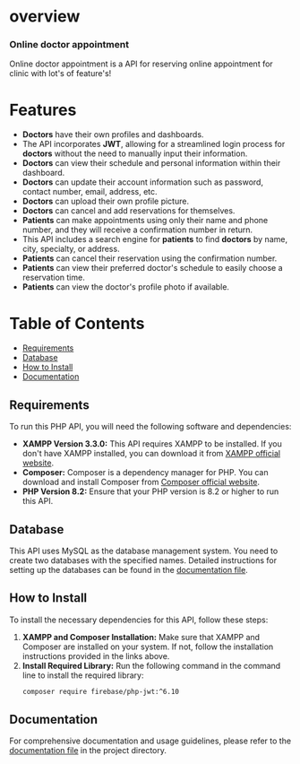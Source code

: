 # overview
 ### Online doctor appointment
Online doctor appointment is a API for reserving online appointment for clinic with lot's of feature's!
 # Features
- **Doctors** have their own profiles and dashboards.
- The API incorporates **JWT**, allowing for a streamlined login process for **doctors** without the need to manually input their information.
- **Doctors** can view their schedule and personal information within their dashboard.
- **Doctors** can update their account information such as password, contact number, email, address, etc.
- **Doctors** can upload their own profile picture.
- **Doctors** can cancel and add reservations for themselves.
- **Patients** can make appointments using only their name and phone number, and they will receive a confirmation number in return.
- This API includes a search engine for **patients** to find **doctors** by name, city, specialty, or address.
- **Patients** can cancel their reservation using the confirmation number.
- **Patients** can view their preferred doctor's schedule to easily choose a reservation time.
- **Patients** can view the doctor's profile photo if available.





# Table of Contents
- [Requirements](#requirements)
- [Database](#database)
- [How to Install](#how-to-install)
- [Documentation](#documentation)

## Requirements
To run this PHP API, you will need the following software and dependencies:
- **XAMPP Version 3.3.0:** This API requires XAMPP to be installed. If you don't have XAMPP installed, you can download it from [XAMPP official website](https://www.apachefriends.org/index.html).
- **Composer:** Composer is a dependency manager for PHP. You can download and install Composer from [Composer official website](https://getcomposer.org/download/).
- **PHP Version 8.2:** Ensure that your PHP version is 8.2 or higher to run this API.

## Database
This API uses MySQL as the database management system. You need to create two databases with the specified names. Detailed instructions for setting up the databases can be found in the [documentation file](./documentation).

## How to Install
To install the necessary dependencies for this API, follow these steps:
1. **XAMPP and Composer Installation:** Make sure that XAMPP and Composer are installed on your system. If not, follow the installation instructions provided in the links above.
2. **Install Required Library:** Run the following command in the command line to install the required library:
    ```bash
    composer require firebase/php-jwt:^6.10
    ```

## Documentation
For comprehensive documentation and usage guidelines, please refer to the [documentation file](./documentation) in the project directory.

